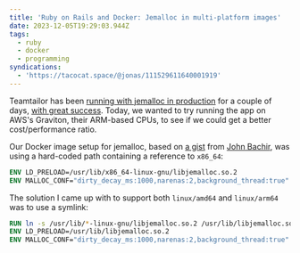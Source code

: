 ```yaml
---
title: 'Ruby on Rails and Docker: Jemalloc in multi-platform images'
date: 2023-12-05T19:29:03.944Z
tags:
  - ruby
  - docker
  - programming
syndications:
  - 'https://tacocat.space/@jonas/111529611640001919'
---
```


Teamtailor has been [running with jemalloc in production](https://tacocat.space/@jonas/111499803357547924) for a couple of days, [with great success](https://tacocat.space/@jonas/111499996256547764). Today, we wanted to try running the app on AWS's Graviton, their ARM-based CPUs, to see if we could get a better cost/performance ratio.

Our Docker image setup for jemalloc, based on [a gist](https://gist.github.com/jjb/9ff0d3f622c8bbe904fe7a82e35152fc) from [John Bachir](https://mastodon.social/@johnjoseph), was using a hard-coded path containing a reference to `x86_64`:

```dockerfile
ENV LD_PRELOAD=/usr/lib/x86_64-linux-gnu/libjemalloc.so.2
ENV MALLOC_CONF="dirty_decay_ms:1000,narenas:2,background_thread:true"
```

The solution I came up with to support both `linux/amd64` and `linux/arm64` was to use a symlink:

```dockerfile
RUN ln -s /usr/lib/*-linux-gnu/libjemalloc.so.2 /usr/lib/libjemalloc.so.2
ENV LD_PRELOAD=/usr/lib/libjemalloc.so.2
ENV MALLOC_CONF="dirty_decay_ms:1000,narenas:2,background_thread:true"
```
